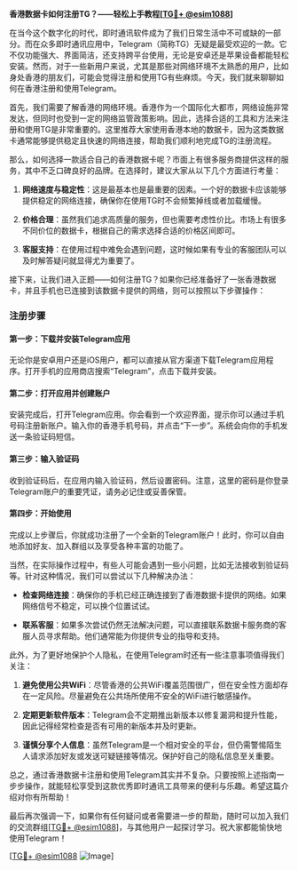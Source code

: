 **香港数据卡如何注册TG？——轻松上手教程[[TG💪+ @esim1088](https://t.me/s/esim1088)]**

在当今这个数字化的时代，即时通讯软件成为了我们日常生活中不可或缺的一部分。而在众多即时通讯应用中，Telegram（简称TG）无疑是最受欢迎的一款。它不仅功能强大、界面简洁，还支持跨平台使用，无论是安卓还是苹果设备都能轻松安装。然而，对于一些新用户来说，尤其是那些对网络环境不太熟悉的用户，比如身处香港的朋友们，可能会觉得注册和使用TG有些麻烦。今天，我们就来聊聊如何在香港注册和使用Telegram。

首先，我们需要了解香港的网络环境。香港作为一个国际化大都市，网络设施非常发达，但同时也受到一定的网络监管政策影响。因此，选择合适的工具和方法来注册和使用TG是非常重要的。这里推荐大家使用香港本地的数据卡，因为这类数据卡通常能够提供稳定且快速的网络连接，帮助我们顺利地完成TG的注册流程。

那么，如何选择一款适合自己的香港数据卡呢？市面上有很多服务商提供这样的服务，其中不乏口碑良好的品牌。在选择时，建议大家从以下几个方面进行考量：

1. **网络速度与稳定性**：这是最基本也是最重要的因素。一个好的数据卡应该能够提供稳定的网络连接，确保你在使用TG时不会频繁掉线或者加载缓慢。
   
2. **价格合理**：虽然我们追求高质量的服务，但也需要考虑性价比。市场上有很多不同价位的数据卡，根据自己的需求选择合适的价格区间即可。

3. **客服支持**：在使用过程中难免会遇到问题，这时候如果有专业的客服团队可以及时解答疑问就显得尤为重要了。

接下来，让我们进入正题——如何注册TG？如果你已经准备好了一张香港数据卡，并且手机也已连接到该数据卡提供的网络，则可以按照以下步骤操作：

### 注册步骤

#### 第一步：下载并安装Telegram应用
无论你是安卓用户还是iOS用户，都可以直接从官方渠道下载Telegram应用程序。打开手机的应用商店搜索“Telegram”，点击下载并安装。

#### 第二步：打开应用并创建账户
安装完成后，打开Telegram应用。你会看到一个欢迎界面，提示你可以通过手机号码注册新账户。输入你的香港手机号码，并点击“下一步”。系统会向你的手机发送一条验证码短信。

#### 第三步：输入验证码
收到验证码后，在应用内输入验证码，然后设置密码。注意，这里的密码是你登录Telegram账户的重要凭证，请务必记住或妥善保管。

#### 第四步：开始使用
完成以上步骤后，你就成功注册了一个全新的Telegram账户！此时，你可以自由地添加好友、加入群组以及享受各种丰富的功能了。

当然，在实际操作过程中，有些人可能会遇到一些小问题，比如无法接收到验证码等。针对这种情况，我们可以尝试以下几种解决办法：

- **检查网络连接**：确保你的手机已经正确连接到了香港数据卡提供的网络。如果网络信号不稳定，可以换个位置试试。
  
- **联系客服**：如果多次尝试仍然无法解决问题，可以直接联系数据卡服务商的客服人员寻求帮助。他们通常能为你提供专业的指导和支持。

此外，为了更好地保护个人隐私，在使用Telegram时还有一些注意事项值得我们关注：

1. **避免使用公共WiFi**：尽管香港的公共WiFi覆盖范围很广，但在安全性方面却存在一定风险。尽量避免在公共场所使用不安全的WiFi进行敏感操作。
   
2. **定期更新软件版本**：Telegram会不定期推出新版本以修复漏洞和提升性能，因此记得经常检查是否有可用的新版本并及时更新。

3. **谨慎分享个人信息**：虽然Telegram是一个相对安全的平台，但仍需警惕陌生人请求添加好友或发送可疑链接等情况。保护好自己的隐私信息至关重要。

总之，通过香港数据卡注册和使用Telegram其实并不复杂。只要按照上述指南一步步操作，就能轻松享受到这款优秀即时通讯工具带来的便利与乐趣。希望这篇介绍对你有所帮助！

最后再次强调一下，如果你有任何疑问或者需要进一步的帮助，随时可以加入我们的交流群组[[TG💪+ @esim1088](https://t.me/s/esim1088)]，与其他用户一起探讨学习。祝大家都能愉快地使用Telegram！

[[TG💪+ @esim1088](https://t.me/s/esim1088) ![Image](https://i.postimg.cc/4NQfJmqS/Snipaste-2025-05-13-00-14-12.png)]